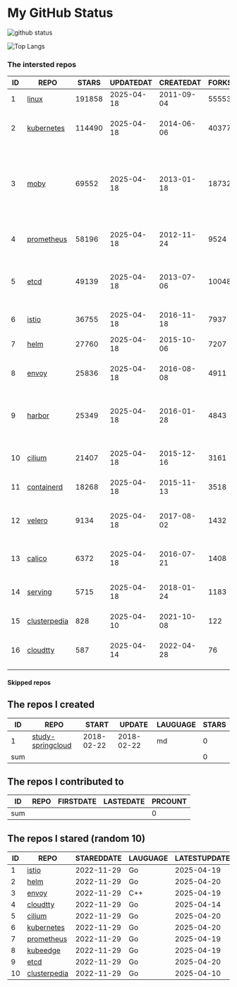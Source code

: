 # My GitHub Status

<img src="https://github-readme-stats-1.yihong0618.vercel.app/api?username=daoqingniu&show_icons=true&&&hide_title=true&count_private=true" alt="github status" />

![Top Langs](https://github-readme-stats-1.yihong0618.vercel.app/api/top-langs/?username=daoqingniu&layout=compact)

<!--START_SECTION:github_repos-->
### The intersted repos
| ID |                              REPO                               | STARS  | UPDATEDAT  | CREATEDAT  | FORKSCOUNT |                                                DESCRIPTIONS                                                |
|----|-----------------------------------------------------------------|--------|------------|------------|------------|------------------------------------------------------------------------------------------------------------|
|  1 | [linux](https://github.com/torvalds/linux)                      | 191858 | 2025-04-18 | 2011-09-04 |      55553 | Linux kernel source tree                                                                                   |
|  2 | [kubernetes](https://github.com/kubernetes/kubernetes)          | 114490 | 2025-04-18 | 2014-06-06 |      40377 | Production-Grade Container Scheduling and Management                                                       |
|  3 | [moby](https://github.com/moby/moby)                            |  69552 | 2025-04-18 | 2013-01-18 |      18732 | The Moby Project - a collaborative project for the container ecosystem to assemble container-based systems |
|  4 | [prometheus](https://github.com/prometheus/prometheus)          |  58196 | 2025-04-18 | 2012-11-24 |       9524 | The Prometheus monitoring system and time series database.                                                 |
|  5 | [etcd](https://github.com/etcd-io/etcd)                         |  49139 | 2025-04-18 | 2013-07-06 |      10048 | Distributed reliable key-value store for the most critical data of a distributed system                    |
|  6 | [istio](https://github.com/istio/istio)                         |  36755 | 2025-04-18 | 2016-11-18 |       7937 | Connect, secure, control, and observe services.                                                            |
|  7 | [helm](https://github.com/helm/helm)                            |  27760 | 2025-04-18 | 2015-10-06 |       7207 | The Kubernetes Package Manager                                                                             |
|  8 | [envoy](https://github.com/envoyproxy/envoy)                    |  25836 | 2025-04-18 | 2016-08-08 |       4911 | Cloud-native high-performance edge/middle/service proxy                                                    |
|  9 | [harbor](https://github.com/goharbor/harbor)                    |  25349 | 2025-04-18 | 2016-01-28 |       4843 | An open source trusted cloud native registry project that stores, signs, and scans content.                |
| 10 | [cilium](https://github.com/cilium/cilium)                      |  21407 | 2025-04-18 | 2015-12-16 |       3161 | eBPF-based Networking, Security, and Observability                                                         |
| 11 | [containerd](https://github.com/containerd/containerd)          |  18268 | 2025-04-18 | 2015-11-13 |       3518 | An open and reliable container runtime                                                                     |
| 12 | [velero](https://github.com/vmware-tanzu/velero)                |   9134 | 2025-04-18 | 2017-08-02 |       1432 | Backup and migrate Kubernetes applications and their persistent volumes                                    |
| 13 | [calico](https://github.com/projectcalico/calico)               |   6372 | 2025-04-18 | 2016-07-21 |       1408 | Cloud native networking and network security                                                               |
| 14 | [serving](https://github.com/knative/serving)                   |   5715 | 2025-04-18 | 2018-01-24 |       1183 | Kubernetes-based, scale-to-zero, request-driven compute                                                    |
| 15 | [clusterpedia](https://github.com/clusterpedia-io/clusterpedia) |    828 | 2025-04-10 | 2021-10-08 |        122 | The Encyclopedia of Kubernetes clusters                                                                    |
| 16 | [cloudtty](https://github.com/cloudtty/cloudtty)                |    587 | 2025-04-14 | 2022-04-28 |         76 | A Friendly Kubernetes CloudShell (Web Terminal) !                                                          |



#### Skipped repos
<!--END_SECTION:github_repos-->

<!--START_SECTION:my_github-->
## The repos I created
| ID  |                                 REPO                                 |   START    |   UPDATE   | LAUGUAGE | STARS |
|-----|----------------------------------------------------------------------|------------|------------|----------|-------|
|   1 | [study-springcloud](https://github.com/daoqingniu/study-springcloud) | 2018-02-22 | 2018-02-22 | md       |     0 |
| sum |                                                                      |            |            |          |     0 |

## The repos I contributed to
| ID  | REPO | FIRSTDATE | LASTEDATE | PRCOUNT |
|-----|------|-----------|-----------|---------|
| sum |      |           |           |       0 |

## The repos I stared (random 10)
| ID |                              REPO                               | STAREDDATE | LAUGUAGE | LATESTUPDATE |
|----|-----------------------------------------------------------------|------------|----------|--------------|
|  1 | [istio](https://github.com/istio/istio)                         | 2022-11-29 | Go       | 2025-04-19   |
|  2 | [helm](https://github.com/helm/helm)                            | 2022-11-29 | Go       | 2025-04-20   |
|  3 | [envoy](https://github.com/envoyproxy/envoy)                    | 2022-11-29 | C++      | 2025-04-19   |
|  4 | [cloudtty](https://github.com/cloudtty/cloudtty)                | 2022-11-29 | Go       | 2025-04-14   |
|  5 | [cilium](https://github.com/cilium/cilium)                      | 2022-11-29 | Go       | 2025-04-20   |
|  6 | [kubernetes](https://github.com/kubernetes/kubernetes)          | 2022-11-29 | Go       | 2025-04-20   |
|  7 | [prometheus](https://github.com/prometheus/prometheus)          | 2022-11-29 | Go       | 2025-04-19   |
|  8 | [kubeedge](https://github.com/kubeedge/kubeedge)                | 2022-11-29 | Go       | 2025-04-19   |
|  9 | [etcd](https://github.com/etcd-io/etcd)                         | 2022-11-29 | Go       | 2025-04-20   |
| 10 | [clusterpedia](https://github.com/clusterpedia-io/clusterpedia) | 2022-11-29 | Go       | 2025-04-10   |

<!--END_SECTION:my_github-->

